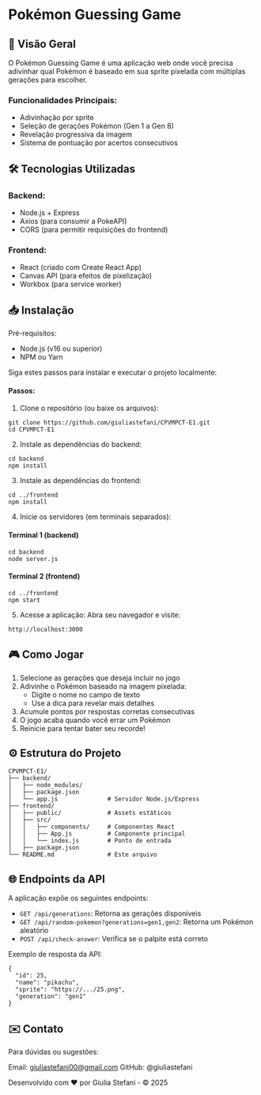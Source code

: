
# Pokémon Guessing Game

## 📌 Visão Geral
O Pokémon Guessing Game é uma aplicação web onde você precisa adivinhar qual Pokémon é baseado em sua sprite pixelada com múltiplas gerações para escolher.

### Funcionalidades Principais:

- Adivinhação por sprite
- Seleção de gerações Pokémon (Gen 1 a Gen 8)
- Revelação progressiva da imagem
- Sistema de pontuação por acertos consecutivos

## 🛠️ Tecnologias Utilizadas

### Backend:

- Node.js + Express
- Axios (para consumir a PokeAPI)
- CORS (para permitir requisições do frontend)

### Frontend:

- React (criado com Create React App)
- Canvas API (para efeitos de pixelização)
- Workbox (para service worker)

## 📥 Instalação

Pré-requisitos:
- Node.js (v16 ou superior)
- NPM ou Yarn

Siga estes passos para instalar e executar o projeto localmente:

#### Passos:
1. Clone o repositório (ou baixe os arquivos):

```
git clone https://github.com/giuliastefani/CPVMPCT-E1.git
cd CPVMPCT-E1
```

2. Instale as dependências do backend:

```
cd backend
npm install
```

3. Instale as dependências do frontend:

```
cd ../frontend
npm install
```

4. Inicie os servidores (em terminais separados):

#### Terminal 1 (backend)
```
cd backend
node server.js
```

#### Terminal 2 (frontend)
```
cd ../frontend
npm start
```

5. Acesse a aplicação:
Abra seu navegador e visite:

`http://localhost:3000`

## 🎮 Como Jogar

1. Selecione as gerações que deseja incluir no jogo
2. Adivinhe o Pokémon baseado na imagem pixelada:
    - Digite o nome no campo de texto
    - Use a dica para revelar mais detalhes
3. Acumule pontos por respostas corretas consecutivas
4. O jogo acaba quando você errar um Pokémon
5. Reinicie para tentar bater seu recorde!

## ⚙️ Estrutura do Projeto

```
CPVMPCT-E1/
├── backend/
│   ├── node_modules/
│   ├── package.json
│   └── app.js              # Servidor Node.js/Express
├── frontend/
│   ├── public/             # Assets estáticos
│   ├── src/
│   │   ├── components/     # Componentes React
│   │   ├── App.js          # Componente principal
│   │   └── index.js        # Ponto de entrada
│   ├── package.json
└── README.md               # Este arquivo
```

## 🌐 Endpoints da API

A aplicação expõe os seguintes endpoints:

- `GET /api/generations`: Retorna as gerações disponíveis
- `GET /api/random-pokemon?generations=gen1,gen2`: Retorna um Pokémon aleatório
- `POST /api/check-answer`: Verifica se o palpite está correto

Exemplo de resposta da API:

```
{
  "id": 25,
  "name": "pikachu",
  "sprite": "https://.../25.png",
  "generation": "gen1"
}
```

## ✉️ Contato
Para dúvidas ou sugestões:

Email: giuliastefani00@gmail.com
GitHub: @giuliastefani

Desenvolvido com ❤️ por Giulia Stefani - © 2025